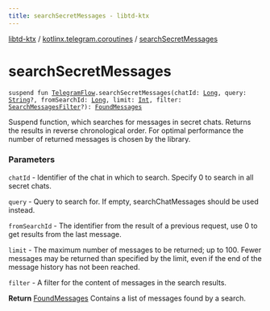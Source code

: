 ```yaml
---
title: searchSecretMessages - libtd-ktx
---
```


[libtd-ktx](../index.html) / [kotlinx.telegram.coroutines](index.html) / [searchSecretMessages](./search-secret-messages.html)

# searchSecretMessages

`suspend fun `[`TelegramFlow`](../kotlinx.telegram.core/-telegram-flow/index.html)`.searchSecretMessages(chatId: `[`Long`](https://kotlinlang.org/api/latest/jvm/stdlib/kotlin/-long/index.html)`, query: `[`String`](https://kotlinlang.org/api/latest/jvm/stdlib/kotlin/-string/index.html)`?, fromSearchId: `[`Long`](https://kotlinlang.org/api/latest/jvm/stdlib/kotlin/-long/index.html)`, limit: `[`Int`](https://kotlinlang.org/api/latest/jvm/stdlib/kotlin/-int/index.html)`, filter: `[`SearchMessagesFilter`](https://tdlibx.github.io/td/docs/org/drinkless/td/libcore/telegram/TdApi/SearchMessagesFilter.html)`?): `[`FoundMessages`](https://tdlibx.github.io/td/docs/org/drinkless/td/libcore/telegram/TdApi/FoundMessages.html)

Suspend function, which searches for messages in secret chats. Returns the results in reverse
chronological order. For optimal performance the number of returned messages is chosen by the
library.

### Parameters

`chatId` - Identifier of the chat in which to search. Specify 0 to search in all secret chats.

`query` - Query to search for. If empty, searchChatMessages should be used instead.

`fromSearchId` - The identifier from the result of a previous request, use 0 to get results
from the last message.

`limit` - The maximum number of messages to be returned; up to 100. Fewer messages may be
returned than specified by the limit, even if the end of the message history has not been reached.

`filter` - A filter for the content of messages in the search results.

**Return**
[FoundMessages](https://tdlibx.github.io/td/docs/org/drinkless/td/libcore/telegram/TdApi/FoundMessages.html) Contains a list of messages found by a search.

